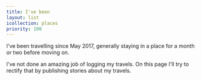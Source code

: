 ```yaml
---
title: I've been
layout: list
icollection: places
priority: 100
---
```

I've been travelling since May 2017, generally staying in a place for a month or two before moving on.

I've not done an amazing job of logging my travels. On this page I'll try to rectify that by publishing stories about my travels.

